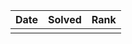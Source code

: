 | Date          | Solved  | Rank   |
| ------------- |:-------:| ------:|
|               |         |        |
